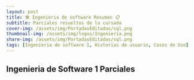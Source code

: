 ```yaml
---
layout: post
title: 🛠 Ingenieria de software Resumen 📋
subtitle: Parciales resueltos de la cursada
cover-img: /assets/img/PortadasEditadas/sql.png
thumbnail-img: /assets/img/logos/Ingenieria.png
share-img: /assets/img/PortadasEditadas/sql.png
tags: [Ingenieria de software 1, Historias de usuario, Casos de Uso]
---
```


## Ingenieria de Software 1 Parciales